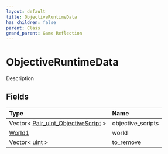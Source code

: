 ```yaml
---
layout: default
title: ObjectiveRuntimeData
has_children: false
parent: Class
grand_parent: Game Reflection
---
```

# ObjectiveRuntimeData
Description 

## Fields
| Type | Name |
|:-------------|:--------------|
| Vector< [Pair_uint_ObjectiveScript](/game-reflection/classes/pair_uint__objective_script.md) > | objective_scripts |
| [World1](/game-reflection/components/world1.md) | world |
| Vector< [uint](/game-reflection/components/uint.md) > | to_remove |
